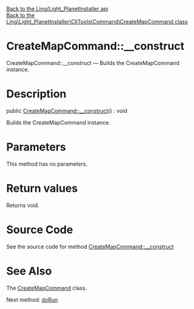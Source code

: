 [Back to the Ling/Light_PlanetInstaller api](https://github.com/lingtalfi/Light_PlanetInstaller/blob/master/doc/api/Ling/Light_PlanetInstaller.md)<br>
[Back to the Ling\Light_PlanetInstaller\CliTools\Command\CreateMapCommand class](https://github.com/lingtalfi/Light_PlanetInstaller/blob/master/doc/api/Ling/Light_PlanetInstaller/CliTools/Command/CreateMapCommand.md)


CreateMapCommand::__construct
================



CreateMapCommand::__construct — Builds the CreateMapCommand instance.




Description
================


public [CreateMapCommand::__construct](https://github.com/lingtalfi/Light_PlanetInstaller/blob/master/doc/api/Ling/Light_PlanetInstaller/CliTools/Command/CreateMapCommand/__construct.md)() : void




Builds the CreateMapCommand instance.




Parameters
================

This method has no parameters.


Return values
================

Returns void.








Source Code
===========
See the source code for method [CreateMapCommand::__construct](https://github.com/lingtalfi/Light_PlanetInstaller/blob/master/CliTools/Command/CreateMapCommand.php#L26-L29)


See Also
================

The [CreateMapCommand](https://github.com/lingtalfi/Light_PlanetInstaller/blob/master/doc/api/Ling/Light_PlanetInstaller/CliTools/Command/CreateMapCommand.md) class.

Next method: [doRun](https://github.com/lingtalfi/Light_PlanetInstaller/blob/master/doc/api/Ling/Light_PlanetInstaller/CliTools/Command/CreateMapCommand/doRun.md)<br>

